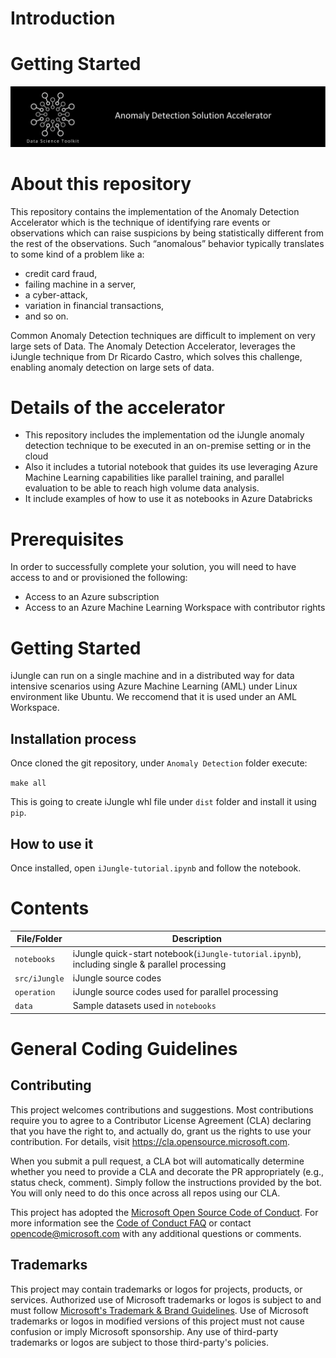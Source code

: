 # Introduction 

# Getting Started





![design folder](https://github.com/microsoft/dstoolkit-anomaly-detection-ijungle/blob/main/docs/media/banner.png)

About this repository
============================================================================================================================================

This repository contains the implementation of the Anomaly Detection Accelerator which is the technique of identifying rare events or observations which can raise suspicions by being statistically different from the rest of the observations. Such “anomalous” behavior typically translates to some kind of a problem like a:

-   credit card fraud,
-   failing machine in a server,
-   a cyber-attack,
-   variation in financial transactions,
-   and so on.

Common Anomaly Detection techniques are difficult to implement on very large sets of Data. The Anomaly Detection Accelerator, leverages the iJungle technique from Dr Ricardo Castro, which solves this challenge, enabling anomaly detection on large sets of data.

Details of the accelerator
============================================================================================================================
-   This repository includes the implementation od the iJungle anomaly detection technique to be executed in an on-premise setting or in the cloud
-   Also it includes a tutorial notebook that guides its use leveraging Azure Machine Learning capabilities like parallel training, and parallel evaluation to be able to reach high volume data analysis.
-   It include examples of how to use it as notebooks in Azure Databricks


Prerequisites
============================================================================================================================

In order to successfully complete your solution, you will need to have access to and or provisioned the following:

-   Access to an Azure subscription
-   Access to an Azure Machine Learning Workspace with contributor rights

Getting Started
================================================================================================================================

iJungle can run on a single machine and in a distributed way for data intensive scenarios using Azure Machine Learning (AML) under Linux environment like Ubuntu.  We reccomend that it is used under an AML Workspace.

## Installation process
Once cloned the git repository, under `Anomaly Detection` folder execute:

`make all`

This is going to create iJungle whl file under `dist` folder and install it using `pip`.

## How to use it

Once installed, open `iJungle-tutorial.ipynb` and follow the notebook.

Contents
================================================================================================================================

| File/Folder   | Description                                                                                     |
|---------------|-------------------------------------------------------------------------------------------------|
| `notebooks`   | iJungle quick-start notebook(`iJungle-tutorial.ipynb`), including single & parallel processing  |
| `src/iJungle` | iJungle source codes                                                                            |
| `operation`   | iJungle source codes used for parallel processing                                               |
| `data`        | Sample datasets used in `notebooks`                                                             |


General Coding Guidelines
====================================================================================================================================================

## Contributing

This project welcomes contributions and suggestions.  Most contributions require you to agree to a
Contributor License Agreement (CLA) declaring that you have the right to, and actually do, grant us
the rights to use your contribution. For details, visit https://cla.opensource.microsoft.com.

When you submit a pull request, a CLA bot will automatically determine whether you need to provide
a CLA and decorate the PR appropriately (e.g., status check, comment). Simply follow the instructions
provided by the bot. You will only need to do this once across all repos using our CLA.

This project has adopted the [Microsoft Open Source Code of Conduct](https://opensource.microsoft.com/codeofconduct/).
For more information see the [Code of Conduct FAQ](https://opensource.microsoft.com/codeofconduct/faq/) or
contact [opencode@microsoft.com](mailto:opencode@microsoft.com) with any additional questions or comments.

## Trademarks

This project may contain trademarks or logos for projects, products, or services. Authorized use of Microsoft 
trademarks or logos is subject to and must follow 
[Microsoft's Trademark & Brand Guidelines](https://www.microsoft.com/en-us/legal/intellectualproperty/trademarks/usage/general).
Use of Microsoft trademarks or logos in modified versions of this project must not cause confusion or imply Microsoft sponsorship.
Any use of third-party trademarks or logos are subject to those third-party's policies.
